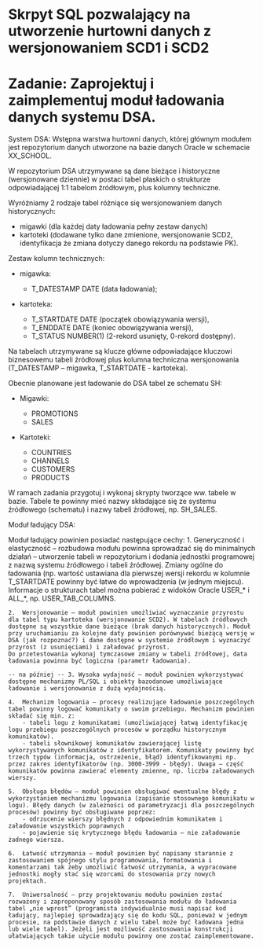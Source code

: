 # Skrpyt SQL pozwalający na utworzenie hurtowni danych z wersjonowaniem SCD1 i SCD2

# Zadanie: Zaprojektuj i zaimplementuj moduł ładowania danych systemu DSA.

System DSA:
Wstępna warstwa hurtowni danych, której głównym modułem jest repozytorium danych utworzone na bazie danych Oracle w schemacie XX_SCHOOL.

W repozytorium DSA utrzymywane są dane bieżące i historyczne (wersjonowane dziennie) w postaci tabel płaskich o strukturze odpowiadającej 1:1 tabelom źródłowym, plus kolumny techniczne. 

Wyróżniamy 2 rodzaje tabel różniące się wersjonowaniem danych historycznych: 
- migawki (dla każdej daty ładowania pełny zestaw danych)
- kartoteki (dodawane tylko dane zmienione, wersjonowanie SCD2, identyfikacja że zmiana dotyczy danego rekordu na podstawie PK). 

Zestaw kolumn technicznych: 
- migawka: 
	- T_DATESTAMP DATE (data ładowania); 

- kartoteka: 
	- T_STARTDATE DATE (początek obowiązywania wersji), 
	- T_ENDDATE DATE (koniec obowiązywania wersji), 
	- T_STATUS NUMBER(1) (2-rekord usunięty, 0-rekord dostępny). 

Na tabelach utrzymywane są klucze główne odpowiadające kluczowi biznesowemu tabeli źródłowej plus kolumna techniczna wersjonowania (T_DATESTAMP – migawka, T_STARTDATE - kartoteka).

Obecnie planowane jest ładowanie do DSA tabel ze schematu SH:

* Migawki:
	- PROMOTIONS
	- SALES

* Kartoteki:
	- COUNTRIES
	- CHANNELS
	- CUSTOMERS
	- PRODUCTS

W ramach zadania przygotuj i wykonaj skrypty tworzące ww. tabele w bazie. Tabele te  powinny mieć nazwy składające się ze systemu źródłowego (schematu) i nazwy tabeli źródłowej, np. SH_SALES.

Moduł ładujący DSA:

Moduł ładujący powinien posiadać następujące cechy:
	1.	Generyczność i elastyczność – rozbudowa modułu powinna sprowadzać się do minimalnych działań – utworzenie tabeli w repozytorium i dodania jednostki programowej z nazwą systemu źródłowego i tabeli źródłowej.
	Zmiany ogólne do ładowania (np. wartość ustawiana dla pierwszej wersji rekordu w kolumnie T_STARTDATE powinny być łatwe do wprowadzenia (w jednym miejscu).
	Informacje o strukturach tabel można pobierać z widoków Oracle USER_* i ALL_*, np. USER_TAB_COLUMNS.

	2.	Wersjonowanie – moduł powinien umożliwiać wyznaczanie przyrostu dla tabel typu kartoteka (wersjonowanie SCD2). W tabelach źródłowych dostępne są wszystkie dane bieżące (brak danych historycznych). Moduł przy uruchamianiu za kolejne daty powinien porównywać bieżącą wersję w DSA (jak rozpoznać?) i dane dostępne w systemie źródłowym i wyznaczyć przyrost (z usunięciami) i załadować przyrost.
	Do przetestowania wykonaj tymczasowe zmiany w tabeli źródłowej, data ładowania powinna być logiczna (parametr ładowania).

	-- na później -- 3.	Wysoka wydajność – moduł powinien wykorzystywać dostępne mechanizmy PL/SQL i obiekty bazodanowe umożliwiające ładowanie i wersjonowanie z dużą wydajnością.

	4.	Mechanizm logowania – procesy realizujące ładowanie poszczególnych tabel powinny logować komunikaty o swoim przebiegu. Mechanizm powinien składać się min. z:
		- tabeli logu z komunikatami (umożliwiającej łatwą identyfikację logu przebiegu poszczególnych procesów w porządku historycznym komunikatów).
		- tabeli słownikowej komunikatów zawierającej listę wykorzystywanych komunikatów z identyfikatorem. Komunikaty powinny być trzech typów (informacja, ostrzeżenie, błąd) identyfikowanymi np. przez zakres identyfikatorów (np. 3000-3999 - błędy). Uwaga – część komunikatów powinna zawierać elementy zmienne, np. liczba załadowanych wierszy.

	5.	Obsługa błędów – moduł powinien obsługiwać ewentualne błędy z wykorzystaniem mechanizmu logowania (zapisanie stosownego komunikatu w logu). Błędy danych (w zależności od parametryzacji dla poszczególnych procesów) powinny być obsługiwane poprzez:
		- odrzucenie wierszy błędnych z odpowiednim komunikatem i załadowanie wszystkich poprawnych
		- pojawienie się krytycznego błędu ładowania – nie załadowanie żadnego wiersza.

	6.	Łatwość utrzymania – moduł powinien być napisany starannie z zastosowaniem spójnego stylu programowania, formatowania i komentarzami tak żeby umożliwić łatwość utrzymania, a wypracowane jednostki mogły stać się wzorcami do stosowania przy nowych projektach.

	7.	Uniwersalność – przy projektowaniu modułu powinien zostać rozważony i zaproponowany sposób zastosowania modułu do ładowania tabel „nie wprost” (programista indywidualnie musi napisać kod ładujący, najlepiej sprowadzający się do kodu SQL, ponieważ w jednym procesie, na podstawie danych z wielu tabel może być ładowana jedna lub wiele tabel). Jeżeli jest możliwość zastosowania konstrukcji ułatwiających takie użycie modułu powinny one zostać zaimplementowane.





